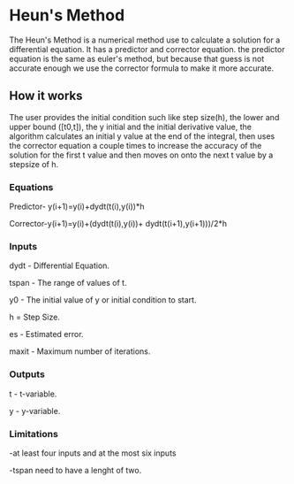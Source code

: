 # Heun's Method 
The Heun's Method is a numerical method use to calculate a solution for a differential equation. It has a predictor and corrector equation.
the predictor equation is the same as euler's method, but because that guess is not accurate enough we use the corrector formula to make it more accurate.
## How it works
The user provides the initial condition such like step size(h), the lower and upper bound ([t0,t]), the y initial and the initial derivative value, the algorithm calculates an initial y value at the end of the integral, then uses the corrector equation a couple times to increase the accuracy of the solution for the first t value and then moves on onto the next t value by a stepsize of h.
### Equations 
Predictor- y(i+1)=y(i)+dydt(t(i),y(i))*h

Corrector-y(i+1)=y(i)+(dydt(t(i),y(i))+ dydt(t(i+1),y(i+1)))/2*h
### Inputs
dydt - Differential Equation.

tspan - The range of values of t.

y0 - The initial value of y or initial condition to start.

h = Step Size.

es - Estimated error.

maxit - Maximum number of iterations.
### Outputs 
t - t-variable.

y - y-variable.
### Limitations 
-at least four inputs and at the most six inputs

-tspan need to have a lenght of two.

